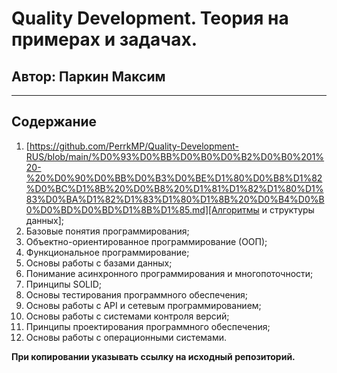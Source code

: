 # Quality Development. Теория на примерах и задачах.
## Автор: Паркин Максим
---
## Содержание
1. [https://github.com/PerrkMP/Quality-Development-RUS/blob/main/%D0%93%D0%BB%D0%B0%D0%B2%D0%B0%201%20-%20%D0%90%D0%BB%D0%B3%D0%BE%D1%80%D0%B8%D1%82%D0%BC%D1%8B%20%D0%B8%20%D1%81%D1%82%D1%80%D1%83%D0%BA%D1%82%D1%83%D1%80%D1%8B%20%D0%B4%D0%B0%D0%BD%D0%BD%D1%8B%D1%85.md][Алгоритмы и структуры данных];
2. Базовые понятия программирования;
3. Объектно-ориентированное программирование (ООП);
4. Функциональное программирование;
5. Основы работы с базами данных;
6. Понимание асинхронного программирования и многопоточности;
7. Принципы SOLID;
8. Основы тестирования программного обеспечения;
9. Основы работы с API и сетевым программированием;
10. Основы работы с системами контроля версий;
11. Принципы проектирования программного обеспечения;
12. Основы работы с операционными системами.

**При копировании указывать ссылку на исходный репозиторий.**
